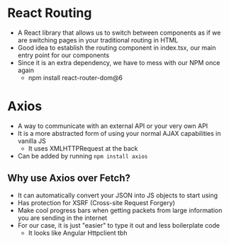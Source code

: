 # React Routing
* A React library that allows us to switch between components as if we are switching pages in your traditional routing in HTML
* Good idea to establish the routing component in index.tsx, our main entry point for our components
* Since it is an extra dependency, we have to mess with our NPM once again 
    * npm install react-router-dom@6

# Axios
* A way to communicate with an external API or your very own API
* It is a more abstracted form of using your normal AJAX capabilities in vanilla JS
    * It uses XMLHTTPRequest at the back
* Can be added by running `npm install axios`

## Why use Axios over Fetch?
* It can automatically convert your JSON into JS objects to start using
* Has protection for XSRF (Cross-site Request Forgery)
* Make cool progress bars when getting packets from large information you are sending in the internet
* For our case, it is just "easier" to type it out and less boilerplate code
    * It looks like Angular Httpclient tbh
